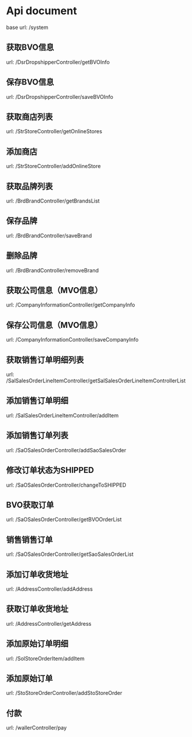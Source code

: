 # Api document

base url: /system

## 获取BVO信息

url: /DsrDropshipperController/getBVOInfo

## 保存BVO信息

url: /DsrDropshipperController/saveBVOInfo

## 获取商店列表

url: /StrStoreController/getOnlineStores

## 添加商店

url: /StrStoreController/addOnlineStore

## 获取品牌列表

url: /BrdBrandController/getBrandsList

## 保存品牌

url: /BrdBrandController/saveBrand

## 删除品牌

url:  /BrdBrandController/removeBrand

## 获取公司信息（MVO信息）

url: /CompanyInformationController/getCompanyInfo

## 保存公司信息（MVO信息）

url: /CompanyInformationController/saveCompanyInfo

## 获取销售订单明细列表

url: /SalSalesOrderLineItemController/getSalSalesOrderLineItemControllerList

## 添加销售订单明细

url: /SalSalesOrderLineItemController/addItem

## 添加销售订单列表

url: /SaOSalesOrderController/addSaoSalesOrder

## 修改订单状态为SHIPPED

url: /SaOSalesOrderController/changeToSHIPPED

## BVO获取订单

url: /SaOSalesOrderController/getBVOOrderList

## 销售销售订单

url: /SaOSalesOrderController/getSaoSalesOrderList

## 添加订单收货地址

url:  /AddressController/addAddress

## 获取订单收货地址

url: /AddressController/getAddress

## 添加原始订单明细

url: /SolStoreOrderItem/addItem

## 添加原始订单

url: /StoStoreOrderController/addStoStoreOrder

## 付款

url: /wallerController/pay